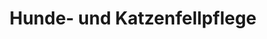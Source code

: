 ---
title: "Hunde- und Katzenfellpflege"
url: /koeln/hunde-und-katzenfellpflege/
shop: Tiersalon
---